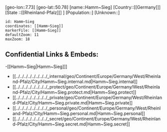 ﻿---
location: [50.78,7.73]
mapzoom: [7,12] 
mapmarker: city 
type: City
tags:
- geo/City


SpocWebEntityId: 30747
isDeleted: false
confidential: public

---
[geo-lon::7.73]
[geo-lat::50.78]
[name::Hamm~Sieg]
[Country::[[Germany]]]
[State ::[[Rheinland-Pfalz]]] ]
[Population::]
[Unknown::]


```leaflet
id: Hamm~Sieg
coordinates: [[Hamm~Sieg]]
markerFile: [[Hamm~Sieg]]
defaultZoom: 11 
maxZoom: 18
```


## Confidential Links & Embeds: 
-[[Hamm~Sieg|Hamm~Sieg]]] 
- [[../../../../../../../../_internal/geo/Continent/Europe/Germany/West/Rheinland-Pfalz/City/Hamm~Sieg.internal.md|Hamm~Sieg.internal]] 
- [[../../../../../../../../_protect/geo/Continent/Europe/Germany/West/Rheinland-Pfalz/City/Hamm~Sieg.protect.md|Hamm~Sieg.protect]] 
- [[../../../../../../../../_private/geo/Continent/Europe/Germany/West/Rheinland-Pfalz/City/Hamm~Sieg.private.md|Hamm~Sieg.private]] 
- [[../../../../../../../../_personal/geo/Continent/Europe/Germany/West/Rheinland-Pfalz/City/Hamm~Sieg.personal.md|Hamm~Sieg.personal]] 
- [[../../../../../../../../_secret/geo/Continent/Europe/Germany/West/Rheinland-Pfalz/City/Hamm~Sieg.secret.md|Hamm~Sieg.secret]] 
